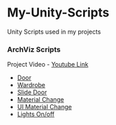 # My-Unity-Scripts

Unity Scripts used in my projects

### ArchViz Scripts

  Project Video - [Youtube Link](https://youtu.be/6uApEkhLfCg)
  
- [Door](https://github.com/sachinsinha1/My-Unity-Scripts/blob/main/door.cs)
- [Wardrobe](https://github.com/sachinsinha1/My-Unity-Scripts/blob/main/wardrobeDoor.cs)
- [Slide Door](https://github.com/sachinsinha1/My-Unity-Scripts/blob/main/slideDoor.cs)
- [Material Change](https://github.com/sachinsinha1/My-Unity-Scripts/blob/main/wardrobeDoor.cs)
- [UI Material Change](https://github.com/sachinsinha1/My-Unity-Scripts/blob/main/matChangeUI.cs)
- [Lights On/off](https://github.com/sachinsinha1/My-Unity-Scripts/blob/main/lighton.cs)
